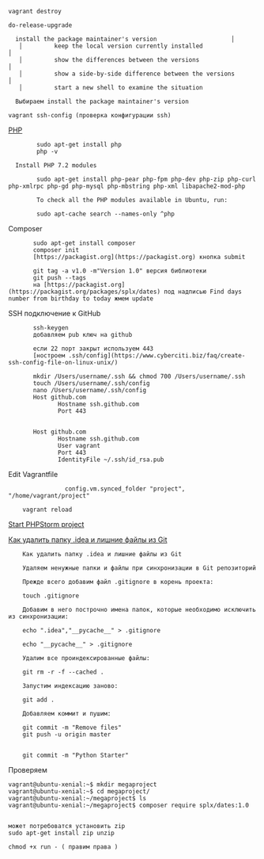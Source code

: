     vagrant destroy

    do-release-upgrade

      install the package maintainer's version                     │  
       │         keep the local version currently installed                   │  
       │         show the differences between the versions                    │  
       │         show a side-by-side difference between the versions          │  
       │         start a new shell to examine the situation 

      Выбираем install the package maintainer's version

    vagrant ssh-config (проверка конфигурации ssh)
    
   [PHP](https://thishosting.rocks/install-php-on-ubuntu/)
            
            sudo apt-get install php 
            php -v
            
      Install PHP 7.2 modules
         
            sudo apt-get install php-pear php-fpm php-dev php-zip php-curl php-xmlrpc php-gd php-mysql php-mbstring php-xml libapache2-mod-php
            
            To check all the PHP modules available in Ubuntu, run:
            
            sudo apt-cache search --names-only ^php
            
   Composer
           
           sudo apt-get install composer
           composer init 
           [https://packagist.org](https://packagist.org) кнопка submit
           
           git tag -a v1.0 -m"Version 1.0" версия библиотеки
           git push --tags
           на [https://packagist.org](https://packagist.org/packages/splx/dates) под надписью Find days number from birthday to today жмем update 
  SSH подключение к GitHub
           
           ssh-keygen
           добавляем pub ключ на github
           
           если 22 порт закрыт используем 443
           [ностроем .ssh/config](https://www.cyberciti.biz/faq/create-ssh-config-file-on-linux-unix/)
           
           mkdir /Users/username/.ssh && chmod 700 /Users/username/.ssh
           touch /Users/username/.ssh/config
           nano /Users/username/.ssh/config
           Host github.com
                  Hostname ssh.github.com
                  Port 443
                 
           
           Host github.com
                  Hostname ssh.github.com
                  User vagrant
                  Port 443
                  IdentityFile ~/.ssh/id_rsa.pub
            
Edit Vagrantfile
                    
                    config.vm.synced_folder "project", "/home/vagrant/project"

        vagrant reload
        
   [Start PHPStorm project](https://habr.com/post/416359/)
   
   [Как удалить папку .idea и лишние файлы из Git ](https://gist.github.com/wpupru/0159fcb6f6bc903bdbe1ff3509a2847f)
        
        Как удалить папку .idea и лишние файлы из Git

        Удаляем ненужные папки и файлы при синхронизации в Git репозиторий

        Прежде всего добавим файл .gitignore в корень проекта:

        touch .gitignore

        Добавим в него построчно имена папок, которые необходимо исключить из синхронизации:

        echo ".idea","__pycache__" > .gitignore

        echo "__pycache__" > .gitignore

        Удалим все проиндексированные файлы:

        git rm -r -f --cached .

        Запустим индексацию заново:

        git add .

        Добавляем коммит и пушим:

        git commit -m "Remove files"
        git push -u origin master


        git commit -m "Python Starter"
        
  Проверяем
  
    vagrant@ubuntu-xenial:~$ mkdir megaproject
    vagrant@ubuntu-xenial:~$ cd megaproject/
    vagrant@ubuntu-xenial:~/megaproject$ ls
    vagrant@ubuntu-xenial:~/megaproject$ composer require splx/dates:1.0
    

    может потребоватся установить zip
    sudo apt-get install zip unzip
    
    chmod +x run - ( правим права )
